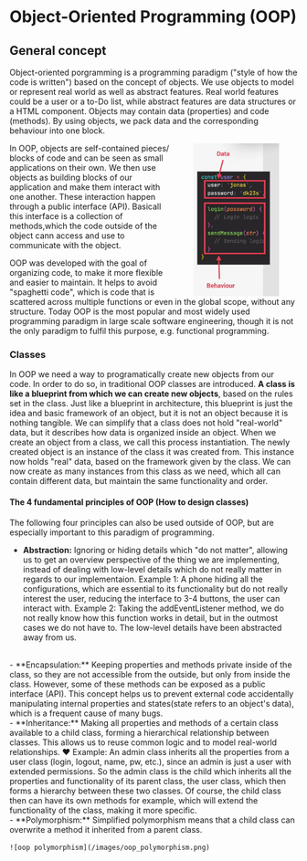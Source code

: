 # Object-Oriented Programming (OOP)

## General concept

Object-oriented porgramming is a programming paradigm ("style of how the code is written") based on the concept of objects. We use objects to model or represent real world as well as abstract features. Real world features could be a user or a to-Do list, while abstract features are data structures or a HTML component.
Objects may contain data (properties) and code (methods). By using objects, we pack data and the corresponding behaviour into one block.

<img src="/images/oop_data_and_behaviour.png" width="150px" style="float: right; padding: 0 2rem">

In OOP, objects are self-contained pieces/ blocks of code and can be seen as small applications on their own. We then use objects as building blocks of our application and make them interact with one another. These interaction happen through a public interface (API). Basicall this interface is a collection of methods,which the code outside of the object cann access and use to communicate with the object.

OOP was developed with the goal of organizing code, to make it more flexible and easier to maintain. It helps to avoid "spaghetti code", which is code that is scattered across multiple functions or even in the global scope, without any structure. Today OOP is the most popular and most widely used programming paradigm in large scale software engineering, though it is not the only paradigm to fulfil this purpose, e.g. functional programming.

### Classes

In OOP we need a way to programatically create new objects from our code. In order to do so, in traditional OOP classes are introduced. **A class is like a blueprint from which we can create new objects**, based on the rules set in the class. Just like a blueprint in architecture, this blueprint is just the idea and basic framework of an object, but it is not an object because it is nothing tangible. We can simplify that a class does not hold "real-world" data, but it describes how data is organized inside an object. When we create an object from a class, we call this process instantiation. The newly created object is an instance of the class it was created from. This instance now holds "real" data, based on the framework given by the class. We can now create as many instances from this class as we need, which all can contain different data, but maintain the same functionality and order.

#### The 4 fundamental principles of OOP (How to design classes)

The following four principles can also be used outside of OOP, but are especially important to this paradigm of programming.

- **Abstraction:** Ignoring or hiding details which "do not matter", allowing us to get an overview perspective of the thing we are implementing, instead of dealing with low-level details which do not really matter in regards to our implementaion.
Example 1: A phone hiding all the configurations, which are essential to its functionality but do not really interest the user, reducing the interface to 3-4 buttons, the user can interact with.
Example 2: Taking the addEventListener method, we do not really know how this function works in detail, but in the outmost cases we do not have to. The low-level details have been abstracted away from us.
<br>
- **Encapsulation:** Keeping properties and methods private inside of the class, so they are not accessible from the outside, but only from inside the class. However, some of these methods can be exposed as a public interface (API). This concept helps us to prevent external code accidentally manipulating internal properties and states(state refers to an object's data), which is a frequent cause of many bugs.
<br>
- **Inheritance:** Making all properties and methods of a certain class available to a child class, forming a hierarchical relationship between classes. This allows us to reuse common logic and to model real-world relationships. ❤️
Example: An admin class inherits all the properties from a user class (login, logout, name, pw, etc.), since an admin is just a user with extended permissions. So the admin class is the child which inherits all the properties and functionality of its parent class, the user class, which then forms a hierarchy between these two classes. Of course, the child class then can have its own methods for example, which will extend the functionality of the class, making it more specific.
<br>
- **Polymorphism:** Simplified polymorphism means that a child class can overwrite a method it inherited from a parent class.

    ![oop polymorphism](/images/oop_polymorphism.png)